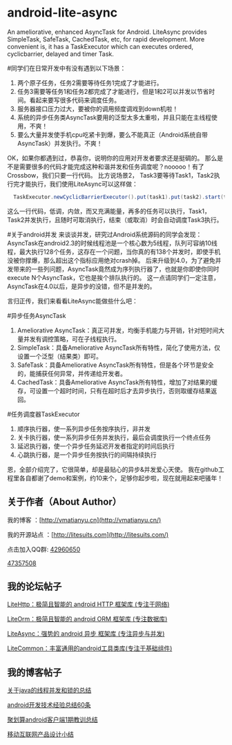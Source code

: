android-lite-async
==================

An ameliorative, enhanced AsyncTask for Android. LiteAsync provides SimpleTask, SafeTask, CachedTask, etc, for rapid development. More convenient is, it has a TaskExecutor which can executes ordered, cyclicbarrier, delayed and timer Task.

#同学们在日常开发中有没有遇到以下场景：
1. 两个原子任务，任务2需要等待任务1完成了才能进行。
2. 任务3需要等任务1和任务2都完成了才能进行，但是1和2可以并发以节省时间。看起来要写很多代码来调度任务。
3. 服务器接口压力过大，要被你的调用频度调戏到down机啦！
4. 系统的异步任务类AsyncTask要用的泛型太多太重啦，并且只能在主线程使用，不爽！
5. 要么大量并发使手机cpu吃紧卡到爆，要么不能真正（Android系统自带AsyncTask）并发执行。不爽！

OK，如果你都遇到过，恭喜你，说明你的应用对开发者要求还是挺碉的。
那么是不是需要很多的代码才能完成这种和谐并发和任务调度呢？nooooo！有了Crossbow，我们只要一行代码。
比方说场景2， Task3要等待Task1，Task2执行完才能执行，我们使用LiteAsync可以这样做：

```java
  TaskExecutor.newCyclicBarrierExecutor().put(task1).put(task2).start(task3);
```

这么一行代码，低调，内敛，而又充满能量，再多的任务可以执行，Task1，Task2并发执行，且随时可取消执行，结束（或取消）时会自动调度Task3执行。

#关于android并发
来谈谈并发，研究过Android系统源码的同学会发现：AsyncTask在android2.3的时候线程池是一个核心数为5线程，队列可容纳10线程，最大执行128个任务，这存在一个问题，当你真的有138个并发时，即使手机没被你撑爆，那么超出这个指标应用绝对crash掉。
后来升级到4.0，为了避免并发带来的一些列问题，AsyncTask竟然成为序列执行器了，也就是你即使你同时execute N个AsyncTask，它也是挨个排队执行的。
这一点请同学们一定注意，AsyncTask在4.0以后，是异步的没错，但不是并发的。

言归正传，我们来看看LiteAsync能做些什么吧：

#异步任务AsyncTask
1. Ameliorative AsyncTask：真正可并发，均衡手机能力与开销，针对短时间大量并发有调控策略，可在子线程执行。
2. SimpleTask：具备Ameliorative AsyncTask所有特性，简化了使用方法，仅设置一个泛型（结果类）即可。
3. SafeTask：具备Ameliorative AsyncTask所有特性，但是各个环节是安全的，能捕获任何异常，并传递给开发者。
4. CachedTask：具备Ameliorative AsyncTask所有特性，增加了对结果的缓存，可设置一个超时时间，只有在超时后才去异步执行，否则取缓存结果返回。
        
#任务调度器TaskExecutor
1. 顺序执行器，使一系列异步任务按序执行，非并发
2. 关卡执行器，使一系列异步任务并发执行，最后会调度执行一个终点任务
3. 延迟执行器，使一个异步任务延迟开发者指定的时间后执行
4. 心跳执行器，是一个异步任务按执行的间隔持续执行

恩，全部介绍完了，它很简单，却是最贴心的异步&并发爱心天使。
我在github工程里各自都谢了demo和案例，约10来个，足够你起步啦，现在就用起来吧骚年！


关于作者（About Author）
-----
我的博客 ：[http://vmatianyu.cn](http://vmatianyu.cn/)

我的开源站点 ：[http://litesuits.com](http://litesuits.com/)

点击加入QQ群: 
[42960650](http://jq.qq.com/?_wv=1027&k=cxjcDa)

[47357508](http://jq.qq.com/?_wv=1027&k=Z7l0Av)

我的论坛帖子
-----
[LiteHttp：极简且智能的 android HTTP 框架库 (专注于网络)](http://www.eoeandroid.com/thread-326584-1-1.html)

[LiteOrm：极简且智能的 android ORM 框架库 (专注数据库)](http://www.eoeandroid.com/thread-538203-1-1.html)

[LiteAsync：强势的 android 异步 框架库 (专注异步与并发)](http://www.eoeandroid.com/thread-538212-1-1.html)

[LiteCommon：丰富通用的android工具类库(专注于基础组件)](http://www.eoeandroid.com/thread-557246-1-1.html)

我的博客帖子
-----
[关于java的线程并发和锁的总结](http://www.vmatianyu.cn/summary-of-the-java-thread-concurrency-and-locking.html)

[android开发技术经验总结60条](http://www.vmatianyu.cn/summarization-of-technical-experience.html)

[聚划算android客户端1期教训总结](http://www.vmatianyu.cn/poly-effective-client-1-issues-lessons.html)

[移动互联网产品设计小结](http://www.vmatianyu.cn/summary-of-mobile-internet-product-design.html)
